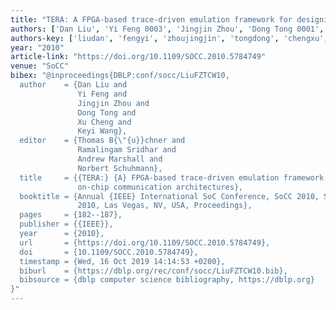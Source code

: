 ```yaml
---
title: "TERA: A FPGA-based trace-driven emulation framework for designing on-chip communication architectures"
authors: ['Dan Liu', 'Yi Feng 0003', 'Jingjin Zhou', 'Dong Tong 0001', 'Xu Cheng 0001', 'Keyi Wang']
authors-key: ['liudan', 'fengyi', 'zhoujingjin', 'tongdong', 'chengxu', 'wangkeyi']
year: "2010"
article-link: "https://doi.org/10.1109/SOCC.2010.5784749"
venue: "SoCC"
bibex: "@inproceedings{DBLP:conf/socc/LiuFZTCW10,
  author    = {Dan Liu and
               Yi Feng and
               Jingjin Zhou and
               Dong Tong and
               Xu Cheng and
               Keyi Wang},
  editor    = {Thomas B{\"{u}}chner and
               Ramalingam Sridhar and
               Andrew Marshall and
               Norbert Schuhmann},
  title     = {{TERA:} {A} FPGA-based trace-driven emulation framework for designing
               on-chip communication architectures},
  booktitle = {Annual {IEEE} International SoC Conference, SoCC 2010, September 27-29,
               2010, Las Vegas, NV, USA, Proceedings},
  pages     = {182--187},
  publisher = {{IEEE}},
  year      = {2010},
  url       = {https://doi.org/10.1109/SOCC.2010.5784749},
  doi       = {10.1109/SOCC.2010.5784749},
  timestamp = {Wed, 16 Oct 2019 14:14:53 +0200},
  biburl    = {https://dblp.org/rec/conf/socc/LiuFZTCW10.bib},
  bibsource = {dblp computer science bibliography, https://dblp.org}
}"
---
```

